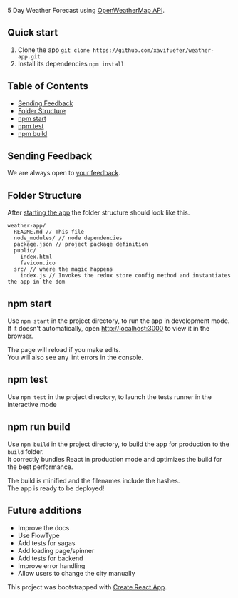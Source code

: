 5 Day Weather Forecast using [OpenWeatherMap API](http://openweathermap.org/forecast5).

## Quick start

1. Clone the app `git clone https://github.com/xavifuefer/weather-app.git`
2. Install its dependencies `npm install`

## Table of Contents

- [Sending Feedback](#sending-feedback)
- [Folder Structure](#folder-structure)
- [npm start](#npm-start)
- [npm test](#npm-test)
- [npm build](#npm-run-build)

## Sending Feedback

We are always open to [your feedback](https://github.com/xavifuefer/weather-app/issues).

## Folder Structure

After [starting the app](#quick-start) the folder structure should look like this.

```
weather-app/
  README.md // This file
  node_modules/ // node dependencies
  package.json // project package definition
  public/
    index.html
    favicon.ico
  src/ // where the magic happens
    index.js // Invokes the redux store config method and instantiates the app in the dom
```

## npm start

Use `npm start` in the project directory, to run the app in development mode.<br>
If it doesn't automatically, open [http://localhost:3000](http://localhost:3000) to view it in the browser.

The page will reload if you make edits.<br>
You will also see any lint errors in the console.

## npm test

Use `npm test` in the project directory, to launch the tests runner in the interactive mode

## npm run build

Use `npm build` in the project directory, to build the app for production to the `build` folder.<br>
It correctly bundles React in production mode and optimizes the build for the best performance.

The build is minified and the filenames include the hashes.<br>
The app is ready to be deployed!

## Future additions

- Improve the docs
- Use FlowType
- Add tests for sagas
- Add loading page/spinner
- Add tests for backend
- Improve error handling
- Allow users to change the city manually

This project was bootstrapped with [Create React App](https://github.com/facebookincubator/create-react-app).